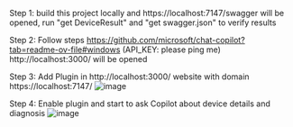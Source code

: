 Step 1: build this project locally and https://localhost:7147/swagger will be opened, run "get DeviceResult" and "get swagger.json" to verify results

Step 2: Follow steps https://github.com/microsoft/chat-copilot?tab=readme-ov-file#windows (API_KEY: please ping me) http://localhost:3000/ will be opened

Step 3: Add Plugin in http://localhost:3000/ website with domain https://localhost:7147/
![image](https://github.com/user-attachments/assets/f46b48d2-9e20-4ed7-839e-2d6b247b8fc2)


Step 4: Enable plugin and start to ask Copilot about device details and diagnosis
![image](https://github.com/user-attachments/assets/2e09f2a6-ec7e-48c6-8d1b-f9a2bf3f454f)

